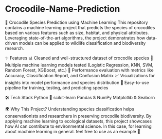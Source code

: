 # Crocodile-Name-Prediction

🐊 Crocodile Species Prediction using Machine Learning
This repository contains a machine learning project that predicts the species of crocodiles based on various features such as size, habitat, and physical attributes. Leveraging state-of-the-art algorithms, the project demonstrates how data-driven models can be applied to wildlife classification and biodiversity research.

✨ Features
📊 Cleaned and well-structured dataset of crocodile species
🤖 Multiple machine learning models tested (Logistic Regression, KNN, SVM, Random Forest, XGBoost, etc.)
🎯 Performance evaluation with metrics like Accuracy, Classification Report, and Confusion Matrix
📈 Visualizations for insights into model performance and species distribution
🔎 Easy-to-use pipeline for training, testing, and predicting species

🛠️ Tech Stack
Python 🐍
scikit-learn
Pandas & NumPy
Matplotlib & Seaborn

🌍 Why This Project?
Understanding species classification helps conservationists and researchers in preserving crocodile biodiversity. By applying machine learning to ecological datasets, this project showcases how AI can contribute to environmental science. In this case, for learning about machine learning in general. feel free to use as an example 🙂
